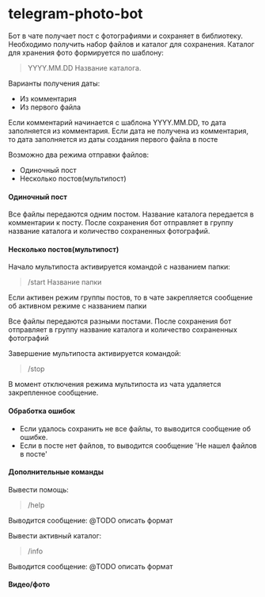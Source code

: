 # telegram-photo-bot

Бот в чате получает пост с фотографиями и сохраняет в библиотеку. 
Необходимо получить набор файлов и каталог для сохранения. 
Каталог для хранения фото формируется по шаблону:

>YYYY.MM.DD Название каталога.

Варианты получения даты:
* Из комментария
* Из первого файла

Если комментарий начинается с шаблона YYYY.MM.DD, то дата заполняется из комментария.
Если дата не получена из комментария, то дата заполняется из даты создания 
первого файла в посте

Возможно два режима отправки файлов:
* Одиночный пост
* Несколько постов(мультипост)

#### Одиночный пост

Все файлы передаются одним постом. Название каталога передается в комментарии к посту.
После сохранения бот отправляет в группу название каталога и количество 
сохраненных фотографий.

#### Несколько постов(мультипост)

Начало мультипоста активируется командой с названием папки:

>/start Название папки

Если активен режим группы постов, то в чате закрепляется сообщение 
об активном режиме с названием папки  

Все файлы передаются разными постами.
После сохранения бот отправляет в группу название каталога и количество 
сохраненных фотографий

Завершение мультипоста активируется командой:

>/stop

В момент отключения режима мультипоста из чата удаляется закрепленное сообщение.

#### Обработка ошибок

* Если удалось сохранить не все файлы, то выводится сообщение об ошибке.
* Если в посте нет файлов, то выводится сообщение 'Не нашел файлов в посте'

#### Дополнительные команды 

Вывести помощь:
>/help

Выводится сообщение:
@TODO описать формат

Вывести активный каталог:
>/info

Выводится сообщение:
@TODO описать формат

#### Видео/фото